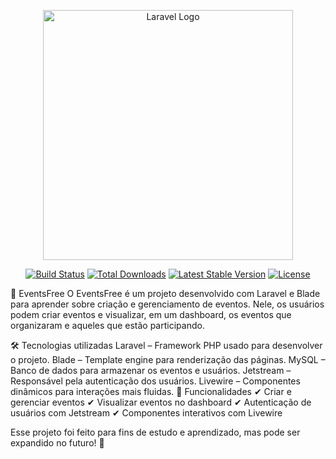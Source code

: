 <p align="center"><a href="https://laravel.com" target="_blank"><img src="https://raw.githubusercontent.com/laravel/art/master/logo-lockup/5%20SVG/2%20CMYK/1%20Full%20Color/laravel-logolockup-cmyk-red.svg" width="400" alt="Laravel Logo"></a></p>

<p align="center">
<a href="https://github.com/laravel/framework/actions"><img src="https://github.com/laravel/framework/workflows/tests/badge.svg" alt="Build Status"></a>
<a href="https://packagist.org/packages/laravel/framework"><img src="https://img.shields.io/packagist/dt/laravel/framework" alt="Total Downloads"></a>
<a href="https://packagist.org/packages/laravel/framework"><img src="https://img.shields.io/packagist/v/laravel/framework" alt="Latest Stable Version"></a>
<a href="https://packagist.org/packages/laravel/framework"><img src="https://img.shields.io/packagist/l/laravel/framework" alt="License"></a>
</p>


🎉 EventsFree
O EventsFree é um projeto desenvolvido com Laravel e Blade para aprender sobre criação e gerenciamento de eventos. Nele, os usuários podem criar eventos e visualizar, em um dashboard, os eventos que organizaram e aqueles que estão participando.

🛠 Tecnologias utilizadas
Laravel – Framework PHP usado para desenvolver o projeto.
Blade – Template engine para renderização das páginas.
MySQL – Banco de dados para armazenar os eventos e usuários.
Jetstream – Responsável pela autenticação dos usuários.
Livewire – Componentes dinâmicos para interações mais fluidas.
📌 Funcionalidades
✔ Criar e gerenciar eventos
✔ Visualizar eventos no dashboard
✔ Autenticação de usuários com Jetstream
✔ Componentes interativos com Livewire

Esse projeto foi feito para fins de estudo e aprendizado, mas pode ser expandido no futuro! 🚀

